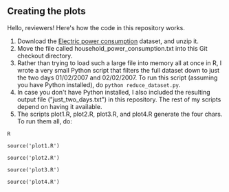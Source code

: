 
## Creating the plots

Hello, reviewers! Here's how the code in this repository works.

1. Download the <a href="https://d396qusza40orc.cloudfront.net/exdata%2Fdata%2Fhousehold_power_consumption.zip">Electric power consumption</a> dataset, and unzip it.
2. Move the file called household_power_consumption.txt into this Git checkout directory.
3. Rather than trying to load such a large file into memory all at once in R, I wrote a very small Python script that filters the full dataset down to just the two days 01/02/2007 and 02/02/2007. To run this script (assuming you have Python installed), do `python reduce_dataset.py`.
4. In case you don't have Python installed, I also included the resulting output file ("just_two_days.txt") in this repository. The rest of my scripts depend on having it available.
5. The scripts plot1.R, plot2.R, plot3.R, and plot4.R generate the four chars. To run them all, do:

`R`

`source('plot1.R')`

`source('plot2.R')`

`source('plot3.R')`

`source('plot4.R')`
